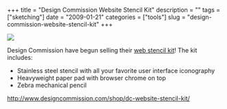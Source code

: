 +++
title = "Design Commission Website Stencil Kit"
description = ""
tags = ["sketching"]
date = "2009-01-21"
categories = ["tools"]
slug = "design-commission-website-stencil-kit"
+++


<div class="tool-screenshot mb1"><a href="http://www.designcommission.com/shop/dc-website-stencil-kit/"><img id="bluga-thumbnail-2711" class="bluga-thumbnail custom" src="/media/bluga/
wt522fe376eae19_custom.jpg"/></a></div><p>Design Commission have begun selling their <a href="http://www.designcommission.com/shop/dc-website-stencil-kit/">web stencil kit</a>! The kit includes:</p>
<ul>
<li>Stainless steel stencil with all your favorite user interface iconography</li>
<li>Heavyweight paper pad with browser chrome on top</li>
<li>Zebra mechanical pencil</li>
</ul>
  
<p><a href="http://www.designcommission.com/shop/dc-website-stencil-kit/">http://www.designcommission.com/shop/dc-website-stencil-kit/</a></p>
      
